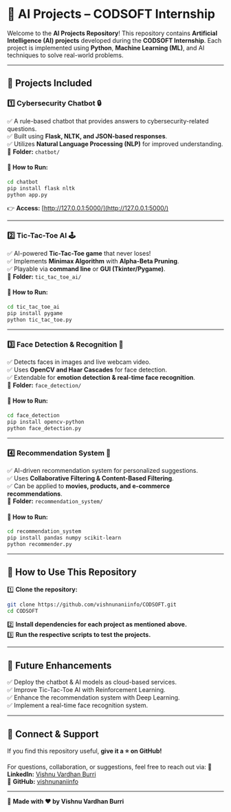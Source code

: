 # 🚀 AI Projects – CODSOFT Internship

Welcome to the **AI Projects Repository**! This repository contains **Artificial Intelligence (AI) projects** developed during the **CODSOFT Internship**. Each project is implemented using **Python**, **Machine Learning (ML)**, and AI techniques to solve real-world problems.  

---

## 📌 **Projects Included**

### **1️⃣ Cybersecurity Chatbot 🔒**
✅ A rule-based chatbot that provides answers to cybersecurity-related questions.  
✅ Built using **Flask, NLTK, and JSON-based responses**.  
✅ Utilizes **Natural Language Processing (NLP)** for improved understanding.  
📂 **Folder:** `chatbot/`

#### **🔹 How to Run:**
```bash
cd chatbot
pip install flask nltk
python app.py
```
👉 **Access:** [http://127.0.0.1:5000/](http://127.0.0.1:5000/)

---

### **2️⃣ Tic-Tac-Toe AI 🕹️**
✅ AI-powered **Tic-Tac-Toe game** that never loses!  
✅ Implements **Minimax Algorithm** with **Alpha-Beta Pruning**.  
✅ Playable via **command line** or **GUI (Tkinter/Pygame)**.  
📂 **Folder:** `tic_tac_toe_ai/`

#### **🔹 How to Run:**
```bash
cd tic_tac_toe_ai
pip install pygame
python tic_tac_toe.py
```

---

### **3️⃣ Face Detection & Recognition 👀**
✅ Detects faces in images and live webcam video.  
✅ Uses **OpenCV and Haar Cascades** for face detection.  
✅ Extendable for **emotion detection & real-time face recognition**.  
📂 **Folder:** `face_detection/`

#### **🔹 How to Run:**
```bash
cd face_detection
pip install opencv-python
python face_detection.py
```

---

### **4️⃣ Recommendation System 🎯**
✅ AI-driven recommendation system for personalized suggestions.  
✅ Uses **Collaborative Filtering & Content-Based Filtering**.  
✅ Can be applied to **movies, products, and e-commerce recommendations**.  
📂 **Folder:** `recommendation_system/`

#### **🔹 How to Run:**
```bash
cd recommendation_system
pip install pandas numpy scikit-learn
python recommender.py
```

---

## 📌 **How to Use This Repository**
1️⃣ **Clone the repository:**  
```bash
git clone https://github.com/vishnunaniinfo/CODSOFT.git
cd CODSOFT
```
2️⃣ **Install dependencies for each project as mentioned above.**  
3️⃣ **Run the respective scripts to test the projects.**  

---

## 📌 **Future Enhancements**
✅ Deploy the chatbot & AI models as cloud-based services.  
✅ Improve Tic-Tac-Toe AI with Reinforcement Learning.  
✅ Enhance the recommendation system with Deep Learning.  
✅ Implement a real-time face recognition system.  

---

## 📌 **Connect & Support**
If you find this repository useful, **give it a ⭐ on GitHub!**

For questions, collaboration, or suggestions, feel free to reach out via:
📌 **LinkedIn:** [Vishnu Vardhan Burri](https://www.linkedin.com/in/vishnuvardhanburri)  
📌 **GitHub:** [vishnunaniinfo](https://github.com/vishnunaniinfo)

---

🚀 **Made with ❤️ by Vishnu Vardhan Burri**

